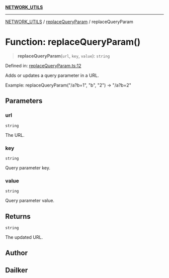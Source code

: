 [**NETWORK_UTILS**](../../README.md)

***

[NETWORK_UTILS](../../README.md) / [replaceQueryParam](../README.md) / replaceQueryParam

# Function: replaceQueryParam()

> **replaceQueryParam**(`url`, `key`, `value`): `string`

Defined in: [replaceQueryParam.ts:12](https://github.com/dailker/everyutil/blob/2a1290e25c1270a5e1af64099b97f8d5fc086e59/src/network/replaceQueryParam.ts#L12)

Adds or updates a query parameter in a URL.

Example: replaceQueryParam("/a?b=1", "b", "2") → "/a?b=2"

## Parameters

### url

`string`

The URL.

### key

`string`

Query parameter key.

### value

`string`

Query parameter value.

## Returns

`string`

The updated URL.

## Author

## Dailker
